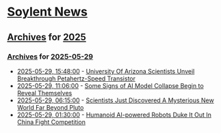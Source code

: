 # [Soylent News](../../../README.md)

## [Archives](../../index.md) for [2025](../index.md)

### [Archives](../../index.md) for [2025-05-29](index.md)

* [2025-05-29, 15:48:00](https://soylentnews.org/article.pl?sid=25/05/28/1749257&from=rss) - [University Of Arizona Scientists Unveil Breakthrough Petahertz-Speed Transistor](https://soylentnews.org/article.pl?sid=25/05/28/1749257&from=rss)
* [2025-05-29, 11:06:00](https://soylentnews.org/article.pl?sid=25/05/28/1747229&from=rss) - [Some Signs of AI Model Collapse Begin to Reveal Themselves](https://soylentnews.org/article.pl?sid=25/05/28/1747229&from=rss)
* [2025-05-29, 06:15:00](https://soylentnews.org/article.pl?sid=25/05/28/0352254&from=rss) - [Scientists Just Discovered A Mysterious New World Far Beyond Pluto](https://soylentnews.org/article.pl?sid=25/05/28/0352254&from=rss)
* [2025-05-29, 01:30:00](https://soylentnews.org/article.pl?sid=25/05/27/2358202&from=rss) - [Humanoid AI-powered Robots Duke It Out In China Fight Competition](https://soylentnews.org/article.pl?sid=25/05/27/2358202&from=rss)
